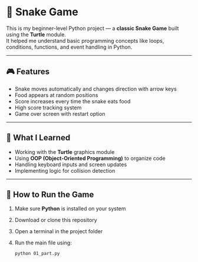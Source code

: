 # 🐍 Snake Game

This is my beginner-level Python project — a **classic Snake Game** built using the **Turtle** module.  
It helped me understand basic programming concepts like loops, conditions, functions, and event handling in Python.

---

## 🎮 Features

- Snake moves automatically and changes direction with arrow keys  
- Food appears at random positions  
- Score increases every time the snake eats food  
- High score tracking system  
- Game over screen with restart option  

---

## 🧠 What I Learned

- Working with the **Turtle** graphics module  
- Using **OOP (Object-Oriented Programming)** to organize code  
- Handling keyboard inputs and screen updates  
- Implementing logic for collision detection  

---

## 🚀 How to Run the Game

1. Make sure **Python** is installed on your system  
2. Download or clone this repository  
3. Open a terminal in the project folder  
4. Run the main file using:

   ```bash
   python 01_part.py
